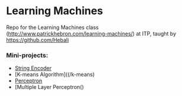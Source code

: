 # Learning Machines
Repo for the Learning Machines class (http://www.patrickhebron.com/learning-machines/) at ITP, taught by https://github.com/Hebali

### Mini-projects:
- [String Encoder](/string_encoder)
- [K-means Algorithm]((/k-means)
- [Perceptron](/perceptron)
- [Multiple Layer Perceptron()

